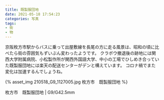 ```yaml
---
title: 既製服団地
date: 2021-05-18 17:54:23
categories: 写真
tags: 
- 街
- 物
---
```


京阪枚方市駅からバスに乗って出屋敷線を長尾の方に走る風景は、昭和の頃に比べたら街の雰囲気もずいぶん変わったようです。
クラボウ撤退後の跡地には関西大学附属病院、小松製作所が関西外国語大学、中小の工場でひしめき合っていた既製服団地には楽天の配送センターがデンと構えています。
コロナ禍でまた変化は加速するんでしょうね。

{% asset_img 210518_G9_1127005.jpg 枚方市　既製服団地 %}

枚方市　既製服団地 | G9/G42.5mm

